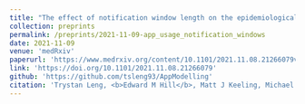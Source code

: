 ```yaml
---
title: "The effect of notification window length on the epidemiological impact of COVID-19 contact tracing mobile applications"
collection: preprints
permalink: /preprints/2021-11-09-app_usage_notification_windows
date: 2021-11-09
venue: 'medRxiv'
paperurl: 'https://www.medrxiv.org/content/10.1101/2021.11.08.21266079v1.full.pdf'
link: 'https://doi.org/10.1101/2021.11.08.21266079'
github: 'https://github.com/tsleng93/AppModelling'
citation: 'Trystan Leng, <b>Edward M Hill</b>, Matt J Keeling, Michael J Tildesley, Robin N Thompson. (2021). &quot;The effect of notification window length on the epidemiological impact of COVID-19 contact tracing mobile applications.&quot; <i>medRxiv</i>. doi:10.1101&#47;2021.11.08.21266079.'
---
```


